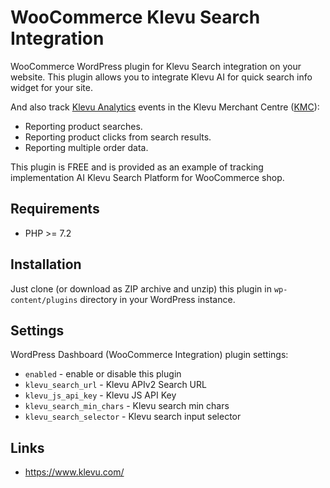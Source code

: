 # WooCommerce Klevu Search Integration

WooCommerce WordPress plugin for Klevu Search integration on your website. 
This plugin allows you to integrate Klevu AI for quick search info widget for your site. 

And also track [Klevu Analytics](https://docs.klevu.com/apis/smart-search-analytics-event) events 
in the Klevu Merchant Centre ([KMC](https://box.klevu.com/)):
- Reporting product searches.
- Reporting product clicks from search results.
- Reporting multiple order data.

This plugin is FREE and is provided as an example of tracking implementation AI Klevu Search Platform for WooCommerce shop.

## Requirements

- PHP >= 7.2

## Installation

Just clone (or download as ZIP archive and unzip) this plugin in `wp-content/plugins` directory in your WordPress instance.

## Settings

WordPress Dashboard (WooCommerce Integration) plugin settings:
- `enabled` - enable or disable this plugin
- `klevu_search_url` - Klevu APIv2 Search URL
- `klevu_js_api_key` - Klevu JS API Key
- `klevu_search_min_chars` - Klevu search min chars
- `klevu_search_selector` - Klevu search input selector

## Links
- https://www.klevu.com/
